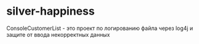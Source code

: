 # silver-happiness
ConsoleCustomerList - это проект по логированию файла через log4j и защите от ввода некорректных данных

